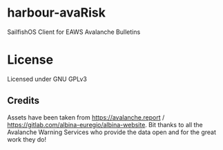 # harbour-avaRisk
SailfishOS Client for EAWS Avalanche Bulletins

# License
Licensed under GNU GPLv3

## Credits
Assets have been taken from https://avalanche.report / https://gitlab.com/albina-euregio/albina-website.
Bit thanks to all the Avalanche Warning Services who provide the data open and for the great work they do!
